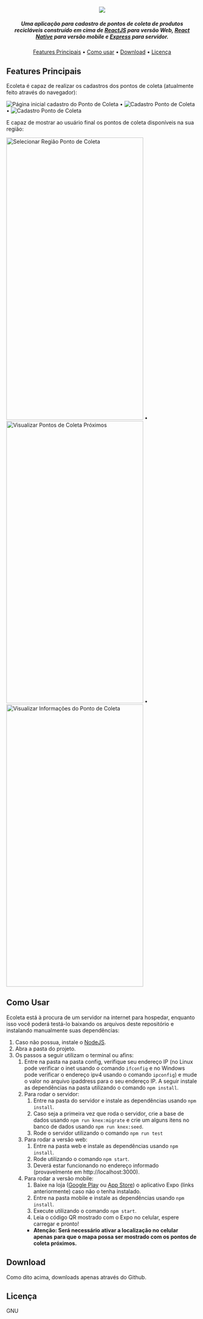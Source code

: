 <h1 align="center">
  <br>
  <img src="/images/logo.png" />
</h1>
<h5 align="center">
    Uma aplicação para cadastro de pontos de coleta de produtos recicláveis construído em cima de <a href="https://reactjs.org/">ReactJS</a> para versão Web, <a href="https://reactnative.dev/">React Native</a> para versão mobile e <a href="https://expressjs.com/">Express</a> para servidor.
</h5>

<p align="center">
  <a href="#features-principais">Features Principais</a> •
  <a href="#como-usar">Como usar</a> •
  <a href="#download">Download</a> •
  <a href="#licença">Licença</a>
</p>

## Features Principais

Ecoleta é capaz de realizar os cadastros dos pontos de coleta (atualmente feito através do navegador):

<img src ="/images/pagina_inicial.png" alt="Página inicial cadastro do Ponto de Coleta"/> •
<img src ="/images/cadastro_1.png" alt="Cadastro Ponto de Coleta"/> •
<img src ="/images/cadastro_2.png" alt="Cadastro Ponto de Coleta"/>

E capaz de mostrar ao usuário final os pontos de coleta disponíveis na sua região:

<img src ="/images/mobile_1.jpg" alt="Selecionar Região Ponto de Coleta" width="360" height="740"/> •
<img src ="/images/mobile_2.jpg" alt="Visualizar Pontos de Coleta Próximos" width="360" height="740"/> •
<img src ="/images/mobile_3.jpg" alt="Visualizar Informações do Ponto de Coleta" width="360" height="740"/>


## Como Usar

Ecoleta está à procura de um servidor na internet para hospedar, enquanto isso você poderá testá-lo baixando os arquivos deste repositório e instalando manualmente suas dependências:

1. Caso não possua, instale o <a href="https://nodejs.org/en/">NodeJS</a>.
2. Abra a pasta do projeto.
3. Os passos a seguir utilizam o terminal ou afins:
   1. Entre na pasta na pasta config, verifique seu endereço IP (no Linux pode verificar o inet usando o comando ` ifconfig ` e no Windows pode verificar o endereço ipv4 usando o comando ` ipconfig `) e mude o valor no arquivo ipaddress para o seu endereço IP. A seguir instale as dependências na pasta utilizando o comando ` npm install `.
   2. Para rodar o servidor:
      1. Entre na pasta do servidor e instale as dependências usando ` npm install `.
      2. Caso seja a primeira vez que roda o servidor, crie a base de dados usando ` npm run knex:migrate ` e crie um alguns itens no banco de dados usando ` npm run knex:seed `.
      3. Rode o servidor utilizando o comando ` npm run test `
   3. Para rodar a versão web:
      1. Entre na pasta web e instale as dependências usando ` npm install `.
      2. Rode utilizando o comando ` npm start `.
      3. Deverá estar funcionando no endereço informado (provavelmente em http://localhost:3000).
   4. Para rodar a versão mobile:
      1. Baixe na loja (<a href="https://play.google.com/store/apps/details?id=host.exp.exponent&referrer=www">Google Play</a> ou <a href="https://apps.apple.com/app/apple-store/id982107779">App Store</a>) o aplicativo Expo (links anteriormente) caso não o tenha instalado.
      2. Entre na pasta mobile e instale as dependências usando ` npm install `.
      3. Execute utilizando o comando ` npm start `.
      4. Leia o código QR mostrado com o Expo no celular, espere carregar e pronto!
      * **Atenção: Será necessário ativar a localização no celular apenas para que o mapa possa ser mostrado com os pontos de coleta próximos.**


## Download

Como dito acima, downloads apenas através do Github.

## Licença
GNU
